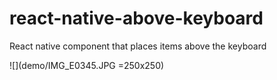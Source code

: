 # react-native-above-keyboard
React native component that places items above the keyboard


![](demo/IMG_E0345.JPG =250x250)
